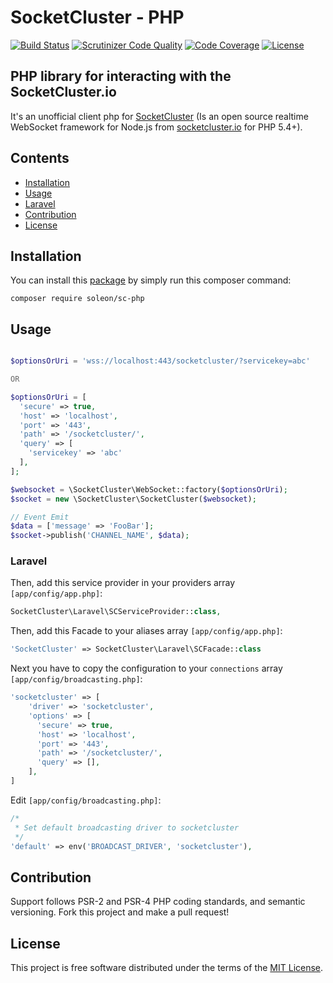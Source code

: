 # SocketCluster - PHP
[![Build Status](https://travis-ci.org/soleon-leiloes/sc-php.svg?branch=master)](https://travis-ci.org/soleon-leiloes/sc-php)
[![Scrutinizer Code Quality](https://scrutinizer-ci.com/g/soleon-leiloes/sc-php/badges/quality-score.png?b=master)](https://scrutinizer-ci.com/g/soleon-leiloes/sc-php/?branch=master)
[![Code Coverage](https://scrutinizer-ci.com/g/soleon-leiloes/sc-php/badges/coverage.png?b=master)](https://scrutinizer-ci.com/g/soleon-leiloes/sc-php/?branch=master)
[![License](https://img.shields.io/packagist/l/soleon/sc-php.svg?style=flat-square)](https://packagist.org/packages/soleon/sc-php)

## PHP library for interacting with the SocketCluster.io
It's an unofficial client php for [SocketCluster](http://socketcluster.io/) (Is an open source realtime WebSocket framework for Node.js from [socketcluster.io](http://www.socketcluster.io) for PHP 5.4+).

## Contents

- [Installation](#installation)
- [Usage](#usage)
- [Laravel](#laravel)
- [Contribution](#contribution)
- [License](#license)

## Installation
You can install this [package](https://packagist.org/packages/soleon/sc-php) by simply run this composer command:

```
composer require soleon/sc-php
```

## Usage
~~~php

$optionsOrUri = 'wss://localhost:443/socketcluster/?servicekey=abc'

OR

$optionsOrUri = [
  'secure' => true,
  'host' => 'localhost',
  'port' => '443',
  'path' => '/socketcluster/',
  'query' => [
    'servicekey' => 'abc'
  ],
];

$websocket = \SocketCluster\WebSocket::factory($optionsOrUri);
$socket = new \SocketCluster\SocketCluster($websocket);

// Event Emit
$data = ['message' => 'FooBar'];
$socket->publish('CHANNEL_NAME', $data);
~~~

### Laravel

Then, add this service provider in your providers array `[app/config/app.php]`:

~~~php
SocketCluster\Laravel\SCServiceProvider::class,
~~~

Then, add this Facade to your aliases array `[app/config/app.php]`:

~~~php
'SocketCluster' => SocketCluster\Laravel\SCFacade::class
~~~

Next you have to copy the configuration to your `connections` array `[app/config/broadcasting.php]`:

~~~php
'socketcluster' => [
    'driver' => 'socketcluster',
    'options' => [
      'secure' => true,
      'host' => 'localhost',
      'port' => '443',
      'path' => '/socketcluster/',
      'query' => [],
    ],
]
~~~

Edit `[app/config/broadcasting.php]`:
~~~php
/*
 * Set default broadcasting driver to socketcluster
 */
'default' => env('BROADCAST_DRIVER', 'socketcluster'),
~~~


## Contribution

Support follows PSR-2 and PSR-4 PHP coding standards, and semantic versioning.
Fork this project and make a pull request!

## License
This project is free software distributed under the terms of the [MIT License](http://opensource.org/licenses/mit-license.php).